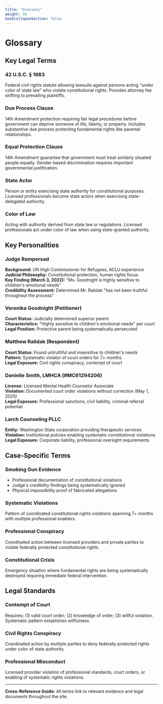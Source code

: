 ```yaml
---
title: "Glossary"
weight: 50
bookCollapseSection: false
---
```


# Glossary

## Key Legal Terms

### 42 U.S.C. § 1983
Federal civil rights statute allowing lawsuits against persons acting "under color of state law" who violate constitutional rights. Provides attorney fee shifting to prevailing plaintiffs.

### Due Process Clause
14th Amendment protection requiring fair legal procedures before government can deprive someone of life, liberty, or property. Includes substantive due process protecting fundamental rights like parental relationships.

### Equal Protection Clause
14th Amendment guarantee that government must treat similarly situated people equally. Gender-based discrimination requires important governmental justification.

### State Actor
Person or entity exercising state authority for constitutional purposes. Licensed professionals become state actors when exercising state-delegated authority.

### Color of Law
Acting with authority derived from state law or regulations. Licensed professionals act under color of law when using state-granted authority.

## Key Personalities

### Judge Rampersad
**Background:** UN High Commissioner for Refugees, ACLU experience  
**Judicial Philosophy:** Constitutional protection, human rights focus  
**Key Finding (March 3, 2022):** "Ms. Goodnight is highly sensitive to children's emotional needs"  
**Credibility Assessment:** Determined Mr. Ralidak "has not been truthful throughout the process"

### Veronika Goodnight (Petitioner)
**Court Status:** Judicially determined superior parent  
**Characteristics:** "Highly sensitive to children's emotional needs" per court  
**Legal Position:** Protective parent being systematically persecuted

### Matthew Ralidak (Respondent)
**Court Status:** Found untruthful and insensitive to children's needs  
**Pattern:** Systematic violator of court orders for 7+ months  
**Legal Exposure:** Civil rights conspiracy, contempt of court

### Danielle Smith, LMHCA (#MC61294206)
**License:** Licensed Mental Health Counselor Associate  
**Violation:** Documented court order violations without correction (May 1, 2025)  
**Legal Exposure:** Professional sanctions, civil liability, criminal referral potential

### Larch Counseling PLLC
**Entity:** Washington State corporation providing therapeutic services  
**Violation:** Institutional policies enabling systematic constitutional violations  
**Legal Exposure:** Corporate liability, professional oversight requirements

## Case-Specific Terms

### Smoking Gun Evidence
- Professional documentation of constitutional violations
- Judge's credibility findings being systematically ignored
- Physical impossibility proof of fabricated allegations

### Systematic Violations
Pattern of coordinated constitutional rights violations spanning 7+ months with multiple professional enablers.

### Professional Conspiracy
Coordinated action between licensed providers and private parties to violate federally protected constitutional rights.

### Constitutional Crisis
Emergency situation where fundamental rights are being systematically destroyed requiring immediate federal intervention.

## Legal Standards

### Contempt of Court
Requires: (1) valid court order; (2) knowledge of order; (3) willful violation. Systematic pattern establishes willfulness.

### Civil Rights Conspiracy
Coordinated action by multiple parties to deny federally protected rights under color of state authority.

### Professional Misconduct
Licensed provider violation of professional standards, court orders, or enabling of systematic rights violations.

---

**Cross-Reference Guide:** All terms link to relevant evidence and legal documents throughout the site.